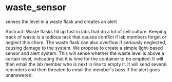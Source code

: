 # waste_sensor
senses the level in a waste flask and creates an alert

Abstract:
Waste flasks fill up fast in labs that do a lot of cell culture. Keeping track of waste is a tedious task that causes conflict if lab members forget or neglect this chore. The waste flask can also overflow if seriously neglected, causing damage to the system. We propose to create a simple light-based sensor and alert system. This will sense whether the waste level is above a certain level, indicating that it is time for the container to be emptied. It will then email the lab member who is next in line to empty it. It will send several reminders and then threaten to email the member's boss if the alert goes unanswered.
